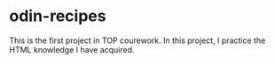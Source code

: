 # odin-recipes

This is the first project in TOP courework. In this project, I practice the HTML knowledge I have acquired.